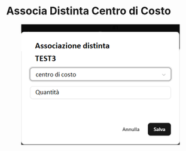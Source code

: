 # Associa Distinta Centro di Costo

<figure><img src="../.gitbook/assets/image (1).png" alt=""><figcaption></figcaption></figure>
